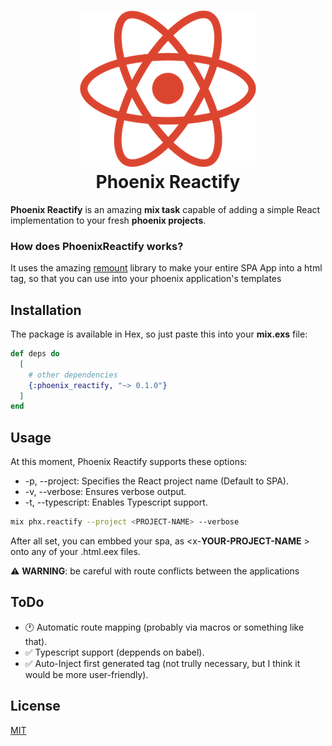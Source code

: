 <h1 align="center">
  <img src="https://github.com/joojscript/phoenix_reactify/blob/master/.github/phoenix_reactify.png?raw=true" /> <br />
  Phoenix Reactify
</h1>


**Phoenix Reactify** is an amazing **mix task** capable of adding a  simple React implementation to your fresh **phoenix projects**.

### How does PhoenixReactify works?

It uses the amazing [remount](https://github.com/rstacruz/remount) library to make your entire SPA App into a html tag, so that you can use into your phoenix application's templates

## Installation

The package is available in Hex, so just paste this into your **mix.exs** file:

```elixir
def deps do
  [
    # other dependencies
    {:phoenix_reactify, "~> 0.1.0"}
  ]
end
```

## Usage

At this moment, Phoenix Reactify supports these options:

- -p, --project: Specifies the React project name (Default to SPA).
- -v, --verbose: Ensures verbose output.
- -t, --typescript: Enables Typescript support.

```sh
mix phx.reactify --project <PROJECT-NAME> --verbose
```

After all set, you can embbed your spa, as <x-**YOUR-PROJECT-NAME** \> onto any of your .html.eex files.

⚠ **WARNING**: be careful with route conflicts between the applications


## ToDo
  
  - 🕐 Automatic route mapping (probably via macros or something like that).
  - ✅ Typescript support (deppends on babel).
  - ✅ Auto-Inject first generated tag (not trully necessary, but I think it would be more user-friendly).
  
## License
[MIT](https://choosealicense.com/licenses/mit/)
